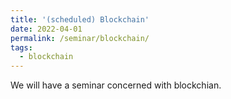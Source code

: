 ```yaml
---
title: '(scheduled) Blockchain'
date: 2022-04-01
permalink: /seminar/blockchain/
tags:
  - blockchain
---
```


We will have a seminar concerned with blockchian.
